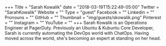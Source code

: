 +++
Title = "Sarah Kowalik"
date = "2018-03-19T15:22:49-05:00"
Twitter = "SarahKowalik"
Website = ""
Type = "guest"
Facebook = ""
Linkedin = ""
Pronouns = ""
GitHub = ""
Thumbnail = "img/guests/skowalik.png"
Pinterest = ""
Instagram = ""
YouTube = ""
+++
Sarah Kowalik is an Operations Engineer at PagerDuty. Previously an Ubuntu & Kubuntu Core Developer, Sarah is currently automating the DevOps world with ChatOps. Having moved across the world, she's becoming an expert at standing on her head.
